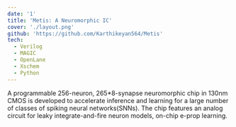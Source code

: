 ```yaml
---
date: '1'
title: 'Metis: A Neuromorphic IC'
cover: './layout.png'
github: 'https://github.com/Karthikeyan564/Metis'
tech:
  - Verilog
  - MAGIC
  - OpenLane
  - Xschem
  - Python
---
```


A programmable 256-neuron, 265*8-synapse neuromorphic chip in 130nm CMOS is developed to accelerate inference and learning for a large number of classes of spiking neural networks(SNNs). The chip features an analog circuit for leaky integrate-and-fire neuron models, on-chip e-prop learning. 
